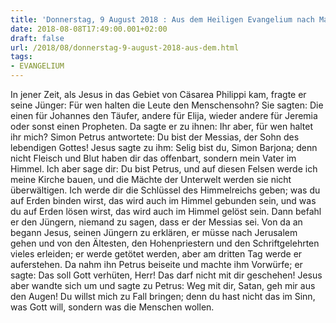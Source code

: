 ```yaml
---
title: 'Donnerstag, 9 August 2018 : Aus dem Heiligen Evangelium nach Matthäus - Mt 16,13-23.'
date: 2018-08-08T17:49:00.001+02:00
draft: false
url: /2018/08/donnerstag-9-august-2018-aus-dem.html
tags: 
- EVANGELIUM
---
```


In jener Zeit, als Jesus in das Gebiet von Cäsarea Philippi kam, fragte er seine Jünger: Für wen halten die Leute den Menschensohn? Sie sagten: Die einen für Johannes den Täufer, andere für Elija, wieder andere für Jeremia oder sonst einen Propheten. Da sagte er zu ihnen: Ihr aber, für wen haltet ihr mich? Simon Petrus antwortete: Du bist der Messias, der Sohn des lebendigen Gottes! Jesus sagte zu ihm: Selig bist du, Simon Barjona; denn nicht Fleisch und Blut haben dir das offenbart, sondern mein Vater im Himmel. Ich aber sage dir: Du bist Petrus, und auf diesen Felsen werde ich meine Kirche bauen, und die Mächte der Unterwelt werden sie nicht überwältigen. Ich werde dir die Schlüssel des Himmelreichs geben; was du auf Erden binden wirst, das wird auch im Himmel gebunden sein, und was du auf Erden lösen wirst, das wird auch im Himmel gelöst sein. Dann befahl er den Jüngern, niemand zu sagen, dass er der Messias sei. Von da an begann Jesus, seinen Jüngern zu erklären, er müsse nach Jerusalem gehen und von den Ältesten, den Hohenpriestern und den Schriftgelehrten vieles erleiden; er werde getötet werden, aber am dritten Tag werde er auferstehen. Da nahm ihn Petrus beiseite und machte ihm Vorwürfe; er sagte: Das soll Gott verhüten, Herr! Das darf nicht mit dir geschehen! Jesus aber wandte sich um und sagte zu Petrus: Weg mit dir, Satan, geh mir aus den Augen! Du willst mich zu Fall bringen; denn du hast nicht das im Sinn, was Gott will, sondern was die Menschen wollen.